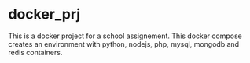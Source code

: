 # docker_prj
This is a docker project for a school assignement. This docker compose creates an environment with python, nodejs, php, mysql, mongodb and redis containers.
